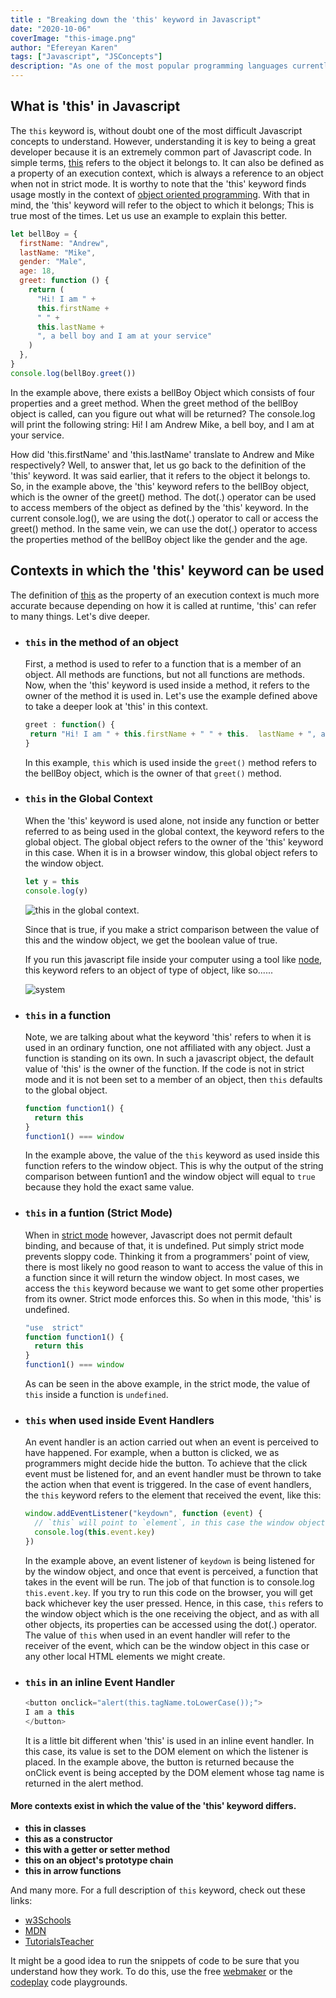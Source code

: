 ```yaml
---
title : "Breaking down the 'this' keyword in Javascript"
date: "2020-10-06"
coverImage: "this-image.png"
author: "Efereyan Karen"
tags: ["Javascript", "JSConcepts"]
description: "As one of the most popular programming languages currently being used all around the world, understanding the core of Javascript is essential. The 'this' keyword is one of the most difficult concepts to grasp. This blog post aims to break down the 'this' keyword into small and understandable bits."
---
```


## What is 'this' in Javascript

The `this` keyword is, without doubt one of the most difficult Javascript concepts to understand. However, understanding it is key to being a great developer because it is an extremely common part of Javascript code.
In simple terms, [this](https://www.w3schools.com/js/js_this.asp) refers to the object it belongs to. It can also be defined as a property of an execution context, which is always a reference to an object when not in strict mode. It is worthy to note that the 'this' keyword finds usage mostly in the context of [object oriented programming](https://www.geeksforgeeks.org/objects-in-javascript/#:~:text=Loosely%20speaking%2C%20objects%20in%20JavaScript,the%20context%20of%20an%20object). With that in mind, the 'this' keyword will refer to the object to which it belongs; This is true most of the times. Let us use an example to explain this better.

```js
let bellBoy = {
  firstName: "Andrew",
  lastName: "Mike",
  gender: "Male",
  age: 18,
  greet: function () {
    return (
      "Hi! I am " +
      this.firstName +
      " " +
      this.lastName +
      ", a bell boy and I am at your service"
    )
  },
}
console.log(bellBoy.greet())
```

In the example above, there exists a bellBoy Object which consists of four properties and a greet method. When the greet method of the bellBoy object is called, can you figure out what will be returned? The console.log will print the following string: Hi! I am Andrew Mike, a bell boy, and I am at your service.

How did 'this.firstName' and 'this.lastName' translate to Andrew and Mike respectively? Well, to answer that, let us go back to the definition of the 'this' keyword. It was said earlier, that it refers to the object it belongs to. So, in the example above, the 'this' keyword refers to the bellBoy object, which is the owner of the greet() method. The dot(.) operator can be used to access members of the object as defined by the 'this' keyword. In the current console.log(), we are using the dot(.) operator to call or access the greet() method. In the same vein, we can use the dot(.) operator to access the properties method of the bellBoy object like the gender and the age.

## Contexts in which the 'this' keyword can be used

The definition of [this](https://developer.mozilla.org/en-US/docs/Web/JavaScript/Reference/Operators/this) as the property of an execution context is much more accurate because depending on how it is called at runtime, 'this' can refer to many things. Let's dive deeper.

- ### `this` in the method of an object

  First, a method is used to refer to a function that is a member of an object. All methods are functions, but not all functions are methods. Now, when the 'this' keyword is used inside a method, it refers to the owner of the method it is used in. Let's use the example defined above to take a deeper look at 'this' in this context.

  ```js
  greet : function() {
   return "Hi! I am " + this.firstName + " " + this.  lastName + ", a bell boy and I am at your service";
  }
  ```

  In this example, `this` which is used inside the `greet()` method refers to the bellBoy object, which is the owner of that `greet()` method.

- ### `this` in the Global Context

  When the 'this' keyword is used alone, not inside any function or better referred to as being used in the global context, the keyword refers to the global object. The global object refers to the owner of the 'this' keyword in this case. When it is in a browser window, this global object refers to the window object.

  ```js
  let y = this
  console.log(y)
  ```

  ![this in the global context](global-context.PNG). 

  Since that is true, if you make a strict comparison between the value of this and the window object, we get the boolean value of true.

  If you run this javascript file inside your computer using a tool like [node](https://www.w3schools.com/nodejs/), this keyword refers to an object of type of object, like so......
  
  ![system](system.PNG)

- ### `this` in a function 

  Note, we are talking about what the keyword 'this' refers to when it is used in an ordinary function, one not affiliated with any object. Just a function is standing on its own.
  In such a javascript object, the default value of 'this' is the owner of the function. If the code is not in strict mode and it is not been set to a member of an object, then `this` defaults to the global object.

  ```js
  function function1() {
    return this
  }
  function1() === window
  ```

  In the example above, the value of the `this` keyword as used inside this function refers to the window object. This is why the output of the string comparison between funtion1 and the window object will equal to `true` because they hold the exact same value.

- ### `this` in a funtion (Strict Mode)

  When in [strict mode](https://developer.mozilla.org/en-US/docs/Web/JavaScript/Reference/Strict_mode) however, Javascript does not permit default binding, and because of that, it is undefined. Put simply strict mode prevents sloppy code. Thinking it from a programmers' point of view, there is most likely no good reason to want to access the value of this in a function since it will return the window object. In most cases, we access the `this` keyword because we want to get some other properties from its owner. Strict mode enforces this. So when in this mode, 'this' is undefined.

  ```js
  "use  strict"
  function function1() {
    return this
  }
  function1() === window
  ```

  As can be seen in the above example, in the strict mode, the value of `this` inside a function is `undefined`.



- ### `this` when used inside Event Handlers

  An event handler is an action carried out when an event is perceived to have happened. For example, when a button is clicked, we as programmers might decide hide the button. To achieve that the click event must be listened for, and an event handler must be thrown to take the action when that event is triggered. In the case of event handlers, the `this` keyword refers to the element that received the event, like this:

  ```js
  window.addEventListener("keydown", function (event) {
    // `this` will point to `element`, in this case the window object
    console.log(this.event.key)
  })
  ```

  In the example above, an event listener of `keydown` is being listened for by the window object, and once that event is perceived, a function that takes in the event will be run. The job of that function is to console.log `this.event.key`. If you try to run this code on the browser, you will get back whichever key the user pressed. Hence, in this case, `this` refers to the window object which is the one receiving the object, and as with all other objects, its properties can be accessed using the dot(.) operator. The value of `this` when used in an event handler will refer to the receiver of the event, which can be the window object in this case or any other local HTML elements we might create.



- ### `this` in an inline Event Handler

  ```js
  <button onclick="alert(this.tagName.toLowerCase());">
  I am a this
  </button>
  ```
  It is a little bit different when 'this' is used in an inline event handler. In this case, its value is set to the DOM element on which the listener is placed. In the example above, the button is returned because the onClick event is being accepted by the DOM element whose tag name is returned in the alert method.

#### More contexts exist in which the value of the 'this' keyword differs. 
- <b>this in classes</b>
- <b>this as a constructor</b>
- <b>this with a getter or setter method</b>
- <b>this on an object's prototype chain</b>
- <b>this in arrow functions</b>

And many more. For a full description of `this` keyword, check out these links:

- [w3Schools](https://www.w3schools.com/js/js_this.asp)
- [MDN](https://developer.mozilla.org/en-US/docs/Web/JavaScript/Reference/Operators/this)
- [TutorialsTeacher](https://www.tutorialsteacher.com/javascript/this-keyword-in-javascript)

It might be a good idea to run the snippets of code to be sure that you understand how they work. To do this, use the free [webmaker](https://webmaker.app/app/) or the [codeplay](https://www.codeply.com/) code playgrounds.
